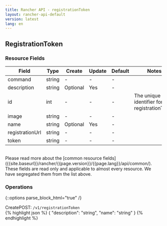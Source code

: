 ```yaml
---
title: Rancher API - registrationToken
layout: rancher-api-default
version: latest
lang: en
---
```


## RegistrationToken



### Resource Fields

Field | Type | Create | Update | Default | Notes
---|---|---|---|---|---
command | string | - | - | - | 
description | string | Optional | Yes | - | 
id | int | - | - | - | The unique identifier for the registrationToken
image | string | - | - | - | 
name | string | Optional | Yes | - | 
registrationUrl | string | - | - | - | 
token | string | - | - | - | 

<br>
Please read more about the [common resource fields]({{site.baseurl}}/rancher/{{page.version}}/{{page.lang}}/api/common/). These fields are read only and applicable to almost every resource. We have segregated them from the list above.

### Operations
{::options parse_block_html="true" /}
<a id="create"></a>
<div class="action"><span class="header">Create<span class="headerright">POST:  <code>/v1/registrationToken</code></span></span>
<div class="action-contents">
{% highlight json %}
{
	"description": "string",
	"name": "string"
}
{% endhighlight %}
</div>
</div>





